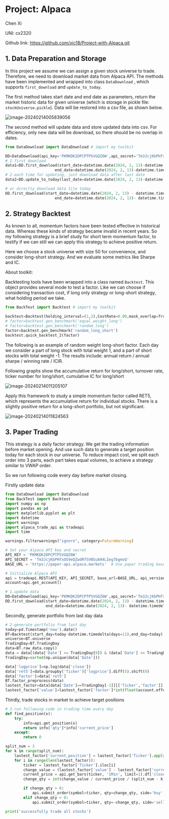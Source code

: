 # Project: Alpaca

Chen Xi 

UNI: cx2320

Github link: https://github.com/xic18/Project-with-Alpaca.git

## 1. Data Preparation and Storage

In this project we assume we can assign a given stock universe to trade. Therefore, we need to download market data from Alpaca API. The methods have been implemented and wrapped into class `DataDownload` , which supports `first_download` and `update_to_today`.

The first method takes start date and end date as parameters, return the market historic data for given universe (which is storage in pickle file: `stockUniverse.pickle`). Data will be restored into a csv file, as shown below.

![image-20240214005839056](C:\Users\xic\AppData\Roaming\Typora\typora-user-images\image-20240214005839056.png)

The second method will update data and store updated data into csv. For efficiency, only new data will be download, so there should be no overlap in dates.

```python
from DataDownload import DataDownload # import my toolkit

DD=DataDownload(api_key='PKMKDK2DPCPTPSVGQZ6W',api_secret='Tm3JcjKbPHfxOS9eQZwdRfSVN5uA94LIeg7bgmvQ')
# 1.first download
data1=DD.first_download(start_date=datetime.date(2024, 2, 13)-datetime.timedelta(days=146),
                      end_date=datetime.date(2024, 2, 13)-datetime.timedelta(days=21))
# 2.each time for updating, just download data after last date
data2=DD.update_to_today(last_date=datetime.date(2024, 2, 13)-datetime.timedelta(days=21))

# or direclty download data tile today
DD.first_download(start_date=datetime.date(2024, 2, 13) - datetime.timedelta(days=146),
                      end_date=datetime.date(2024, 2, 13)- datetime.timedelta(days=1))
```



## 2. Strategy Backtest

As known to all, momentum factors have been tested effective in historical data. Whereas these kinds of strategy became invalid in recent years. So my following strategy is a brief study for  short term momentum factor, to testify if we can still we can apply this strategy to achieve positive return.

Here we choose a stock universe with size 50 for convenience, and consider long-short strategy. And we evaluate some metrics like Sharpe and IC.

About toolkit:

Backtesting tools have been wrapped into a class named `Backtest`. This object provides several mode to test a factor. Like we can choose if considering transaction cost, if long only strategy or long-short strategy, what holding period we take.

```python
from BackTest import Backtest # import my toolkit

backtest=Backtest(holding_interval=(1,2),CostRate=0.00,mask_overlap=True)
# factor=backtest.gen_benchmark('equal_weight_long')
# factor=backtest.gen_benchmark('random_long')
factor=backtest.gen_benchmark('random_long_short')
backtest.quick_backtest_2(factor)
```

The following is an example of random weight long-short factor. Each day we consider a part of long stock with total weight 1, and a part of short stocks with total weight -1. The results include: annual return / annual sharpe / winning rate / ICIR.

Following graphs show the accumulative return for long/short, turnover rate, ticker number for long/short, cumulative IC for long/short    

![image-20240214011205107](C:\Users\xic\AppData\Roaming\Typora\typora-user-images\image-20240214011205107.png)

Apply this framework to study a simple momentum factor called RET5, which represents the accumulative return for individual stocks. There is a slightly positive return for a long-short portfolio, but not significant.

![image-20240214011824563](C:\Users\xic\AppData\Roaming\Typora\typora-user-images\image-20240214011824563.png)

## 3. Paper Trading

This strategy is a daily factor strategy. We get the trading information before market opening. And use such data to generate a target position today for each stock in our universe. To reduce impact cost, we split each order into 3 parts, each part takes equal volumes, to achieve a strategy similar to VWAP order.

So we run following code every day before market closing.

Firstly update data:

```python
from DataDownload import DataDownload
from BackTest import Backtest
import numpy as np
import pandas as pd
import matplotlib.pyplot as plt
import datetime
import warnings
import alpaca_trade_api as tradeapi
import time

warnings.filterwarnings("ignore", category=FutureWarning)

# Set your Alpaca API key and secret
API_KEY = 'PKMKDK2DPCPTPSVGQZ6W'
API_SECRET = 'Tm3JcjKbPHfxOS9eQZwdRfSVN5uA94LIeg7bgmvQ'
BASE_URL = 'https://paper-api.alpaca.markets'  # Use paper trading base URL for testing

# Initialize Alpaca API
api = tradeapi.REST(API_KEY, API_SECRET, base_url=BASE_URL, api_version='v2')
account=api.get_account()

# 1.update data
DD=DataDownload(api_key='PKMKDK2DPCPTPSVGQZ6W',api_secret='Tm3JcjKbPHfxOS9eQZwdRfSVN5uA94LIeg7bgmvQ')
DD.first_download(start_date=datetime.date(2024, 2, 13) - datetime.timedelta(days=146),
                  end_date=datetime.date(2024, 2, 13)- datetime.timedelta(days=1))
```

Secondly, generate portfolio from last day data

```python
# 2.generate portfolio from last day
today=pd.Timestamp('now').date()
BT=Backtest(start_day=today-datetime.timedelta(days=11),end_day=today)
universe=BT.universe
TradingDay=BT.TradingDay
data=BT.raw_data.copy()
data = data[(data['Date'] >= TradingDay[0]) & (data['Date'] <= TradingDay[-1])]
TradingDay=sorted(np.unique(data['Date']))

data['logprice']=np.log(data['close'])
data['ret5']=data.groupby('Ticker')['logprice'].diff(5).shift(0)
data['factor']=data['ret5']
BT.factor_preprocess(data)
lastest_factor=data[data['Date']==TradingDay[-1]][['Ticker','factor']]
lastest_factor['value']=lastest_factor['factor']*int(float(account.effective_buying_power))
```

Thirdly, trade stocks in market to achieve target positions

```python
# 3.run following code in trading time every day
def find_position(x):
    try:
        info=api.get_position(x)
        return info['qty']*info['current_price']
    except:
        return 0

split_num = 3 
for k in range(split_num):
    lastest_factor['current_position'] = lastest_factor['Ticker'].apply(lambda x: find_position(x))
    for i in range(len(lastest_factor)):
        ticker = lastest_factor['Ticker'].iloc[i]
        change_value = (lastest_factor['value'] - lastest_factor['current_position']).iloc[i]
        current_price = api.get_bars(ticker, '1Min', limit=1).df['close'].iloc[0]
        change_qty = int(change_value / current_price / (split_num - k))

        if change_qty > 0:
            api.submit_order(symbol=ticker, qty=change_qty, side='buy', type='market', time_in_force='gtc')
        elif change_qty < 0:
            api.submit_order(symbol=ticker, qty=-change_qty, side='sell', type='market', time_in_force='gtc')

print('successfully trade all stocks')
```

